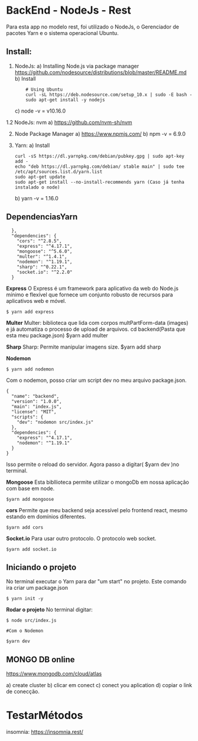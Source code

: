 # BackEnd - NodeJs - Rest

Para esta app no modelo rest, foi utilizado o NodeJs, o Gerenciador de pacotes Yarn e o sistema operacional Ubuntu.

## Install:

1. NodeJs:
    a) Installing Node.js via package manager https://github.com/nodesource/distributions/blob/master/README.md
    b) Install
    
    ```
        # Using Ubuntu
        curl -sL https://deb.nodesource.com/setup_10.x | sudo -E bash -
        sudo apt-get install -y nodejs
    ```
    c) node -v = v10.16.0



1.2 NodeJs: nvm
    a) https://github.com/nvm-sh/nvm
  



2. Node Package Manager
    a) https://www.npmjs.com/
    b) npm -v = 6.9.0



3. Yarn:
    a)  Install

    ```
    curl -sS https://dl.yarnpkg.com/debian/pubkey.gpg | sudo apt-key add -
    echo "deb https://dl.yarnpkg.com/debian/ stable main" | sudo tee /etc/apt/sources.list.d/yarn.list
    sudo apt-get update
    sudo apt-get install --no-install-recommends yarn (Caso já tenha instalado o node)
    ```
    b) yarn -v = 1.16.0



## DependenciasYarn
```
  },
  "dependencies": {
    "cors": "^2.8.5",
    "express": "^4.17.1",
    "mongoose": "^5.6.0",
    "multer": "^1.4.1",
    "nodemon": "^1.19.1",
    "sharp": "^0.22.1",
    "socket.io": "^2.2.0"
  }

```


**Express**
O Express é um framework para aplicativo da web do Node.js mínimo e flexível que fornece um conjunto robusto de recursos para aplicativos web e móvel.

```
$ yarn add express
```


**Multer**
Multer: biblioteca que lida com corpos multPartForm-data (images) e já automatiza o processo de upload de arquivos.
cd backend(Pasta que esta meu package.json)
$yarn add multer



**Sharp**
Sharp: Permite manipular imagens size.
$yarn add sharp



**Nodemon**
```
$ yarn add nodemon
```
Com o nodemon, posso criar um script dev no meu arquivo package.json.
```
{
  "name": "backend",
  "version": "1.0.0",
  "main": "index.js",
  "license": "MIT",
  "scripts": {
    "dev": "nodemon src/index.js"
  },
  "dependencies": {
    "express": "^4.17.1",
    "nodemon": "^1.19.1"
  }
}
```
Isso permite o reload do servidor.
Agora passo a digitar( $yarn dev )no terminal.



**Mongoose**
Esta bibllioteca permite utilizar o mongoDb em nossa aplicação com base em node. 
```
$yarn add mongoose
```





**cors**
Permite que meu backend seja acessível pelo frontend react, 
mesmo estando em domínios diferentes.

```
$yarn add cors
```

**Socket.io**
Para usar outro protocolo. O protocolo web socket. 

```
$yarn add socket.io
```






## Iniciando o projeto
No terminal executar o Yarn para dar "um start" no projeto. Este comando ira criar um package.json

```
$ yarn init -y
```

**Rodar o projeto**
No terminal digitar:
```
$ node src/index.js

#Com o Nodemon

$yarn dev
```



## MONGO DB online
https://www.mongodb.com/cloud/atlas

a) create cluster 
b) clicar em conect
c) conect you aplication
d) copiar o link de conecção.



# TestarMétodos
insomnia:
https://insomnia.rest/
